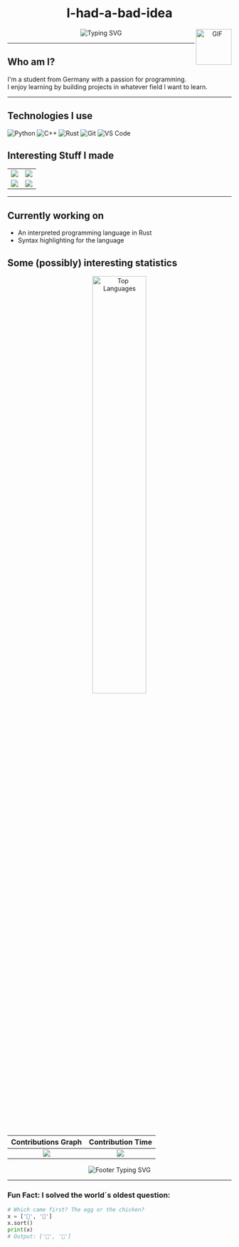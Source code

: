 <div align="center">
  <h1>I-had-a-bad-idea</h1>
  
<img align="right" alt="GIF" width="80px" height="80px" src="https://media.giphy.com/media/du3J3cXyzhj75IOgvA/giphy.gif" />
  
  <img src="https://readme-typing-svg.herokuapp.com?font=JetBrains+Mono&pause=1000&color=58A6FF&center=true&vCenter=true&width=435&lines=Student+from+Germany;I+programm,+therefore+I+am;Join+the+dark+side;Command+line+enjoyer;Tabs+over+spaces" alt="Typing SVG" />
</div>

---

## Who am I?

I'm a student from Germany with a passion for programming.  
I enjoy learning by building projects in whatever field I want to learn.

---

## Technologies I use

![Python](https://img.shields.io/badge/-Python-3776AB?style=flat-square&logo=Python&logoColor=white)
![C++](https://img.shields.io/badge/-C++-00599C?style=flat-square&logo=c%2B%2B&logoColor=white)
![Rust](https://img.shields.io/badge/-Rust-3776AB?style=flat-square&logo=Rust&logoColor=white)
![Git](https://img.shields.io/badge/-Git-F05032?style=flat-square&logo=git&logoColor=white)
![VS Code](https://img.shields.io/badge/-VS%20Code-007ACC?style=flat-square&logo=visual-studio-code&logoColor=white)

## Interesting Stuff I made

<table>
  <tr>
    <td>
      <a href="https://github.com/I-had-a-bad-idea/Rasterization-Renderer">
        <img src="https://github-readme-stats.vercel.app/api/pin/?username=I-had-a-bad-idea&repo=Rasterization-Renderer&theme=github_dark&hide_border=true" />
      </a>
    </td>
    <td>
     <a href="https://github.com/I-had-a-bad-idea/Digit-Recognition-Neural-Network">
        <img src="https://github-readme-stats.vercel.app/api/pin/?username=I-had-a-bad-idea&repo=Digit-Recognition-Neural-Network&theme=github_dark&hide_border=true" />
     </a>
    </td>
  </tr>
  <tr>
    <td>
     <a href="https://github.com/I-had-a-bad-idea/Screensaver">
        <img src="https://github-readme-stats.vercel.app/api/pin/?username=I-had-a-bad-idea&repo=Screensaver&theme=github_dark&hide_border=true" />
      </a>
    </td>
    <td>
     <a href="https://github.com/I-had-a-bad-idea/Binary-to-morse">
        <img src="https://github-readme-stats.vercel.app/api/pin/?username=I-had-a-bad-idea&repo=Binary-to-morse&theme=github_dark&hide_border=true" />
      </a>
    </td>
  </tr>
</table>

---

## Currently working on

- An interpreted programming language in Rust
- Syntax highlighting for the language

## Some (possibly) interesting statistics

<div align="center">
  <img src="https://github-readme-stats.vercel.app/api/top-langs/?username=I-had-a-bad-idea&layout=compact&theme=github_dark&hide_border=true&hide_title=true" alt="Top Languages" width="49%" />

</div>

Contributions Graph             | Contribution Time
:-------------------------:|:-------------------------:
![](https://github-profile-summary-cards.vercel.app/api/cards/profile-details?username=I-had-a-bad-idea&theme=github_dark)  |  ![](http://github-profile-summary-cards.vercel.app/api/cards/productive-time?username=I-had-a-bad-idea&theme=github_dark)


<div align="center">
  <img src="https://readme-typing-svg.herokuapp.com?font=JetBrains+Mono&pause=1000&color=58A6FF&center=true&vCenter=true&width=435&lines=Never+Stop+Learning;Fail+faster,+learn+faster;Code.+Fail.+Learn.+Repeat." alt="Footer Typing SVG" />
</div>

---

### Fun Fact: I solved the world´s oldest question:

```python
# Which came first? The egg or the chicken?
x = ['🥚', '🐔']
x.sort()
print(x)
# Output: ['🐔', '🥚']
```

